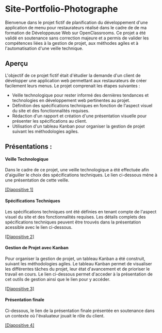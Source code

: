 # Site-Portfolio-Photographe

Bienvenue dans le projet fictif de planification du développement d'une application de menu pour restaurateurs réalisé dans le cadre de de ma formation de Développeuse Web sur OpenClassrooms.
Ce projet a été validé en soutenance sans correction majeure et a permis de valider les compétences liées à la gestion de projet, aux méthodes agiles et à l'automatisation d'une veille technique.

## Aperçu

L'objectif de ce projet fictif était d'étudier la demande d'un client de développer une application web permettant aux restaurateurs de créer facilement leurs menus. Le projet comprenait les étapes suivantes :

- Veille technologique pour rester informé des dernières tendances et technologies en développement web pertinentes au projet.
- Définition des spécifications techniques en fonction de l'aspect visuel du site et des fonctionnalités requises.
- Rédaction d'un rapport et création d'une présentation visuelle pour présenter les spécifications au client.
- Utilisation d'un tableau Kanban pour organiser la gestion de projet suivant les méthodologies agiles.

## Présentations : 

#### Veille Technologique

Dans le cadre de ce projet, une veille technologique a été effectuée afin d'aiguiller le choix des spécifications techniques. Le lien ci-dessous méne à une présentation de cette veille. 

[[Diapositive 1]
](https://www.canva.com/design/DAFcWOCMaXA/7vFZpvXRPbCCYUYkJcn5Aw/view?utm_content=DAFcWOCMaXA&utm_campaign=designshare&utm_medium=link&utm_source=publishsharelink)

#### Spécifications Techniques

Les spécifications techniques ont été définies en tenant compte de l'aspect visuel du site et des fonctionnalités requises. 
Les détails complets des spécifications techniques peuvent être trouvés dans la présentation acessible avec le lien ci-dessous.

[[Diapositive 2]
](https://www.canva.com/design/DAFcjUyHVHs/QBPyIoDGwXgxyOTJAHZtNw/view?utm_content=DAFcjUyHVHs&utm_campaign=designshare&utm_medium=link&utm_source=publishsharelink)

#### Gestion de Projet avec Kanban

Pour organiser la gestion de projet, un tableau Kanban a été construit, suivant les méthodologies agiles. Le tableau Kanban permet de visualiser les différentes tâches du projet, leur état d'avancement et de prioriser le travail en cours. Le lien ci-dessous permet d'acceder à la présentation de cet outils de gestion ainsi que le lien pour y accéder.

[[Diapositive 3]
](https://www.canva.com/design/DAFdLJ5Qsa0/5yIB9xO6oWCv0Kv4U1lZtA/view?utm_content=DAFdLJ5Qsa0&utm_campaign=designshare&utm_medium=link&utm_source=publishsharelink)

#### Présentation finale
Ci-dessous, le lien de la présentation finale présentée en soutenance dans un contexte où l'évaluateur jouait le rôle du client.

[[Diapositive 4]
](https://www.canva.com/design/DAFduoJiVHM/R3oTwqGJXoLVfTis69BARA/view?utm_content=DAFduoJiVHM&utm_campaign=designshare&utm_medium=link&utm_source=publishsharelink)
